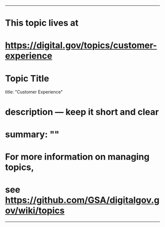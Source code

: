 
---
# This topic lives at
# https://digital.gov/topics/customer-experience

# Topic Title
title: "Customer Experience"

# description — keep it short and clear
# summary: ""


# For more information on managing topics,
# see https://github.com/GSA/digitalgov.gov/wiki/topics
---